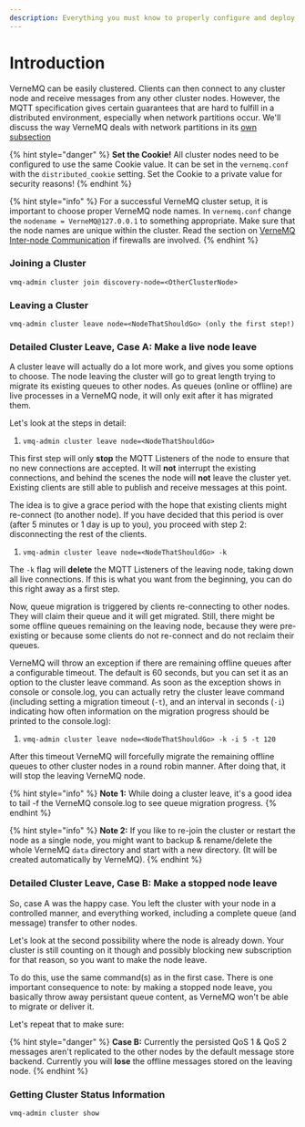 ```yaml
---
description: Everything you must know to properly configure and deploy a VerneMQ Cluster
---
```


# Introduction

VerneMQ can be easily clustered. Clients can then connect to any cluster node and receive messages from any other cluster nodes. However, the MQTT specification gives certain guarantees that are hard to fulfill in a distributed environment, especially when network partitions occur. We'll discuss the way VerneMQ deals with network partitions in its [own subsection](netsplits.md)

{% hint style="danger" %}
**Set the Cookie!** All cluster nodes need to be configured to use the same Cookie value. It can be set in the `vernemq.conf` with the `distributed_cookie` setting. Set the Cookie to a private value for security reasons!
{% endhint %}

{% hint style="info" %}
For a successful VerneMQ cluster setup, it is important to choose proper VerneMQ node names. In `vernemq.conf` change the `nodename = VerneMQ@127.0.0.1` to something appropriate. Make sure that the node names are unique within the cluster. Read the section on [VerneMQ Inter-node Communication](communication.md) if firewalls are involved.
{% endhint %}

### Joining a Cluster

```text
vmq-admin cluster join discovery-node=<OtherClusterNode>
```

### Leaving a Cluster

```text
vmq-admin cluster leave node=<NodeThatShouldGo> (only the first step!)
```

### Detailed Cluster Leave, Case A: Make a live node leave

A cluster leave will actually do a lot more work, and gives you some options to choose. The node leaving the cluster will go to great length trying to migrate its existing queues to other nodes. As queues \(online or offline\) are live processes in a VerneMQ node, it will only exit after it has migrated them.

Let's look at the steps in detail:

1. `vmq-admin cluster leave node=<NodeThatShouldGo>`

This first step will only **stop** the MQTT Listeners of the node to ensure that no new connections are accepted. It will **not** interrupt the existing connections, and behind the scenes the node will **not** leave the cluster yet. Existing clients are still able to publish and receive messages at this point.

The idea is to give a grace period with the hope that existing clients might re-connect \(to another node\). If you have decided that this period is over \(after 5 minutes or 1 day is up to you\), you proceed with step 2: disconnecting the rest of the clients.

1. `vmq-admin cluster leave node=<NodeThatShouldGo> -k`

The `-k` flag will **delete** the MQTT Listeners of the leaving node, taking down all live connections. If this is what you want from the beginning, you can do this right away as a first step.

Now, queue migration is triggered by clients re-connecting to other nodes. They will claim their queue and it will get migrated. Still, there might be some offline queues remaining on the leaving node, because they were pre-existing or because some clients do not re-connect and do not reclaim their queues.

VerneMQ will throw an exception if there are remaining offline queues after a configurable timeout. The default is 60 seconds, but you can set it as an option to the cluster leave command. As soon as the exception shows in console or console.log, you can actually retry the cluster leave command \(including setting a migration timeout \(`-t`\), and an interval in seconds \(`-i`\) indicating how often information on the migration progress should be printed to the console.log\):

1. `vmq-admin cluster leave node=<NodeThatShouldGo> -k -i 5 -t 120`

After this timeout VerneMQ will forcefully migrate the remaining offline queues to other cluster nodes in a round robin manner. After doing that, it will stop the leaving VerneMQ node.

{% hint style="info" %}
**Note 1:** While doing a cluster leave, it's a good idea to tail -f the VerneMQ console.log to see queue migration progress.
{% endhint %}

{% hint style="info" %}
**Note 2:** If you like to re-join the cluster or restart the node as a single node, you might want to backup & rename/delete the whole VerneMQ `data` directory and start with a new directory. \(It will be created automatically by VerneMQ\).
{% endhint %}

### Detailed Cluster Leave, Case B: Make a stopped node leave

So, case A was the happy case. You left the cluster with your node in a controlled manner, and everything worked, including a complete queue \(and message\) transfer to other nodes.

Let's look at the second possibility where the node is already down. Your cluster is still counting on it though and possibly blocking new subscription for that reason, so you want to make the node leave.

To do this, use the same command\(s\) as in the first case. There is one important consequence to note: by making a stopped node leave, you basically throw away persistant queue content, as VerneMQ won't be able to migrate or deliver it.

Let's repeat that to make sure:

{% hint style="danger" %}
**Case B:** Currently the persisted QoS 1 & QoS 2 messages aren't replicated to the other nodes by the default message store backend. Currently you will **lose** the offline messages stored on the leaving node.
{% endhint %}

### Getting Cluster Status Information

```text
vmq-admin cluster show
```


